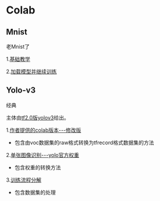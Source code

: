 # Colab

## Mnist

老Mnist了

1.[基础教学](/mnist_tf2_test.ipynb)

2.[加载模型并继续训练](/reuse_net.ipynb)

## Yolo-v3

经典

主体由[tf2.0版yolov3](https://github.com/zzh8829/yolov3-tf2)给出。

1.[作者提供的colab版本---修改版](/yolov3_colab_gpu.ipynb)
* 包含由voc数据集的raw格式转换为tfrecord格式数据集的方法  

2.[单张图像识别---yolo官方权重](yolov3_detector.ipynb)
* 包含权重的转换方法  

3.[训练流程分解](/yolov3_train.ipynb)
* 包含数据集的处理  
